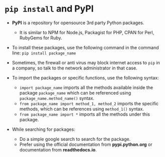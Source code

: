 # `pip install` and PyPI

- **PyPI** is a repository for opensource 3rd party Python packages.
  - It is similar to NPM for Node.js, Packagist for PHP, CPAN for Perl, RubyGems for Ruby.

- To install these packages, use the following command in the command line: `pip install package_name`

- Sometimes, the firewall or anti virus may block internet access to `pip` in a company, so talk to the network administrator in that case.

- To import the packages or specific functions, use the following syntax:
  - `import package_name` imports all the methods available inside the package `package_name` which can be referenced using `package_name.method_name()` syntax.
  - `from package_name import method_1, method_2` imports the specific methods, which can be references using `method_1()` syntax.
  - `from package_name import *` imports all the methods under this package.

- While searching for packages:
  - Do a simple google search to search for the package.
  - Prefer using the official documentation from **pypi.python.org** or documentation from **readthedocs.io**.